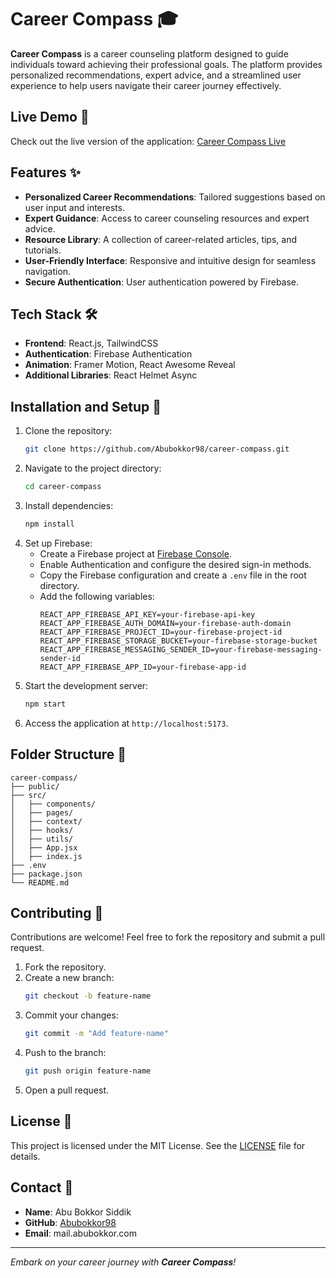 # Career Compass 🎓

**Career Compass** is a career counseling platform designed to guide individuals toward achieving their professional goals. The platform provides personalized recommendations, expert advice, and a streamlined user experience to help users navigate their career journey effectively.

## Live Demo 🚀

Check out the live version of the application: [Career Compass Live](https://career-compass-auth.web.app)

## Features ✨

- **Personalized Career Recommendations**: Tailored suggestions based on user input and interests.
- **Expert Guidance**: Access to career counseling resources and expert advice.
- **Resource Library**: A collection of career-related articles, tips, and tutorials.
- **User-Friendly Interface**: Responsive and intuitive design for seamless navigation.
- **Secure Authentication**: User authentication powered by Firebase.

## Tech Stack 🛠️

- **Frontend**: React.js, TailwindCSS
- **Authentication**: Firebase Authentication
- **Animation**: Framer Motion, React Awesome Reveal
- **Additional Libraries**: React Helmet Async

## Installation and Setup 🚀

1. Clone the repository:
   ```bash
   git clone https://github.com/Abubokkor98/career-compass.git
   ```
2. Navigate to the project directory:
   ```bash
   cd career-compass
   ```
3. Install dependencies:
   ```bash
   npm install
   ```
4. Set up Firebase:
   - Create a Firebase project at [Firebase Console](https://console.firebase.google.com/).
   - Enable Authentication and configure the desired sign-in methods.
   - Copy the Firebase configuration and create a `.env` file in the root directory.
   - Add the following variables:
     ```plaintext
     REACT_APP_FIREBASE_API_KEY=your-firebase-api-key
     REACT_APP_FIREBASE_AUTH_DOMAIN=your-firebase-auth-domain
     REACT_APP_FIREBASE_PROJECT_ID=your-firebase-project-id
     REACT_APP_FIREBASE_STORAGE_BUCKET=your-firebase-storage-bucket
     REACT_APP_FIREBASE_MESSAGING_SENDER_ID=your-firebase-messaging-sender-id
     REACT_APP_FIREBASE_APP_ID=your-firebase-app-id
     ```
5. Start the development server:
   ```bash
   npm start
   ```
6. Access the application at `http://localhost:5173`.



## Folder Structure 📂

```
career-compass/
├── public/
├── src/
│   ├── components/
│   ├── pages/
│   ├── context/
│   ├── hooks/
│   ├── utils/
│   ├── App.jsx
│   ├── index.js
├── .env
├── package.json
└── README.md
```


## Contributing 🤝

Contributions are welcome! Feel free to fork the repository and submit a pull request.

1. Fork the repository.
2. Create a new branch:
   ```bash
   git checkout -b feature-name
   ```
3. Commit your changes:
   ```bash
   git commit -m "Add feature-name"
   ```
4. Push to the branch:
   ```bash
   git push origin feature-name
   ```
5. Open a pull request.

## License 📜

This project is licensed under the MIT License. See the [LICENSE](LICENSE) file for details.

## Contact 📧

- **Name**: Abu Bokkor Siddik
- **GitHub**: [Abubokkor98](https://github.com/Abubokkor98)
- **Email**: mail.abubokkor.com

---

_Embark on your career journey with **Career Compass**!_
